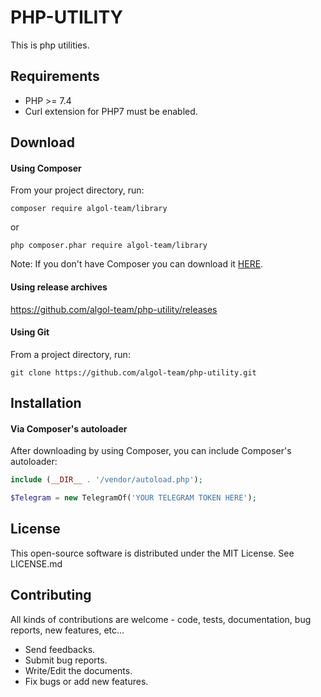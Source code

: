 # PHP-UTILITY

This is php utilities.

Requirements
---------

* PHP >= 7.4
* Curl extension for PHP7 must be enabled.

Download
---------

#### Using Composer

From your project directory, run:
```
composer require algol-team/library
```
or
```
php composer.phar require algol-team/library
```
Note: If you don't have Composer you can download it [HERE](https://getcomposer.org/download/).

#### Using release archives

https://github.com/algol-team/php-utility/releases

#### Using Git

From a project directory, run:
```
git clone https://github.com/algol-team/php-utility.git
```

Installation
---------

#### Via Composer's autoloader

After downloading by using Composer, you can include Composer's autoloader:
```php
include (__DIR__ . '/vendor/autoload.php');

$Telegram = new TelegramOf('YOUR TELEGRAM TOKEN HERE');
```
License
------------

This open-source software is distributed under the MIT License. See LICENSE.md

Contributing
------------

All kinds of contributions are welcome - code, tests, documentation, bug reports, new features, etc...

* Send feedbacks.
* Submit bug reports.
* Write/Edit the documents.
* Fix bugs or add new features.
